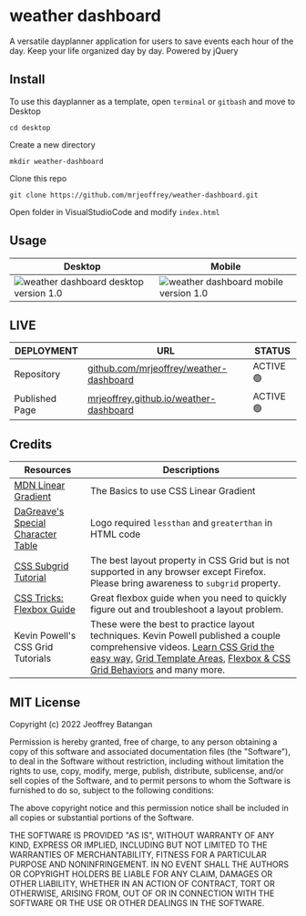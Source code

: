 # weather dashboard
A versatile dayplanner application for users to save events each hour of the day. Keep your life organized day by day. Powered by jQuery

## Install
To use this dayplanner as a template, open `terminal` or `gitbash` and move to Desktop
 
    cd desktop

Create a new directory

    mkdir weather-dashboard

Clone this repo

    git clone https://github.com/mrjeoffrey/weather-dashboard.git

Open folder in VisualStudioCode and modify `index.html`

## Usage
| Desktop | Mobile |
| ------- | ------ |
|![weather dashboard desktop version 1.0](./img/screenshots/weatherdashboard-desktop.gif)|![weather dashboard mobile version 1.0](./img/screenshots/weatherdashboard-mobile.gif) |

## LIVE
| DEPLOYMENT | URL | STATUS |
| ---------- | --- | ------ |
| Repository  | [github.com/mrjeoffrey/weather-dashboard](https://github.com/mrjeoffrey/weather-dashboard) |  ACTIVE 🟢   |
| Published Page     | [mrjeoffrey.github.io/weather-dashboard](https://mrjeoffrey.github.io/weather-dashboard/) | ACTIVE 🟢  |

## Credits

| Resources | Descriptions |
| --------- | ------------ |
| [MDN Linear Gradient](https://developer.mozilla.org/en-US/docs/Web/CSS/gradient/linear-gradient()) | The Basics to use CSS Linear Gradient |
| [DaGreave's Special Character Table](https://www.degraeve.com/reference/specialcharacters.php) | Logo required `lessthan` and `greaterthan` in HTML code |
| [CSS Subgrid Tutorial](https://dev.to/kenbellows/why-we-need-css-subgrid-53mh) | The best layout property in CSS Grid but is not supported in any browser except Firefox. Please bring awareness to `subgrid` property. |
| [CSS Tricks: Flexbox Guide](https://css-tricks.com/snippets/css/a-guide-to-flexbox/) | Great flexbox guide when you need to quickly figure out and troubleshoot a layout problem. |
| Kevin Powell's CSS Grid Tutorials | These were the best to practice layout techniques. Kevin Powell published a couple comprehensive videos. [Learn CSS Grid the easy way](https://www.youtube.com/watch?v=rg7Fvvl3taU), [Grid Template Areas](https://www.youtube.com/watch?v=v5KzBPUEgGQ), [Flexbox & CSS Grid Behaviors](https://www.youtube.com/watch?v=s3wHkfMz8oE&list=PL4-IK0AVhVjPv5tfS82UF_iQgFp4Bl998&index=13) and many more. |

## MIT License

Copyright (c) 2022 Jeoffrey Batangan

Permission is hereby granted, free of charge, to any person obtaining a copy of this software and associated documentation files (the "Software"), to deal in the Software without restriction, including without limitation the rights to use, copy, modify, merge, publish, distribute, sublicense, and/or sell copies of the Software, and to permit persons to whom the Software is furnished to do so, subject to the following conditions:

The above copyright notice and this permission notice shall be included in all copies or substantial portions of the Software.

THE SOFTWARE IS PROVIDED "AS IS", WITHOUT WARRANTY OF ANY KIND, EXPRESS OR IMPLIED, INCLUDING BUT NOT LIMITED TO THE WARRANTIES OF MERCHANTABILITY, FITNESS FOR A PARTICULAR PURPOSE AND NONINFRINGEMENT. IN NO EVENT SHALL THE AUTHORS OR COPYRIGHT HOLDERS BE LIABLE FOR ANY CLAIM, DAMAGES OR OTHER LIABILITY, WHETHER IN AN ACTION OF CONTRACT, TORT OR OTHERWISE, ARISING FROM, OUT OF OR IN CONNECTION WITH THE SOFTWARE OR THE USE OR OTHER DEALINGS IN THE SOFTWARE.
